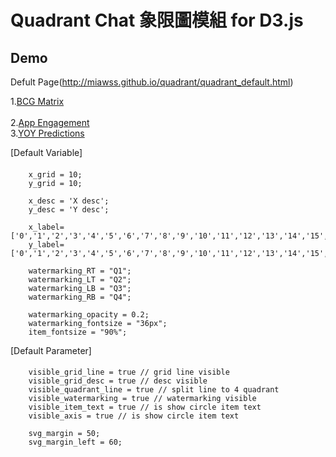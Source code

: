 Quadrant Chat 象限圖模組 for D3.js
========

Demo
----

Defult Page(http://miawss.github.io/quadrant/quadrant_default.html) <br />  

1.[BCG Matrix](http://miawss.github.io/quadrant/demo_bcg_matrix.html) <br />  
2.[App Engagement](http://miawss.github.io/quadrant/demo_loyalty_app.html)<br /> 
3.[YOY Predictions](http://miawss.github.io/quadrant/demo_yoy.html)<br /> 

[Default Variable]
####

		x_grid = 10;
		y_grid = 10;

		x_desc = 'X desc';
		y_desc = 'Y desc';

		x_label=['0','1','2','3','4','5','6','7','8','9','10','11','12','13','14','15','16','17','18','19','20'],
		y_label=['0','1','2','3','4','5','6','7','8','9','10','11','12','13','14','15','16','17','18','19','20'],

		watermarking_RT = "Q1";
		watermarking_LT = "Q2";
		watermarking_LB = "Q3";
		watermarking_RB = "Q4";

		watermarking_opacity = 0.2;
		watermarking_fontsize = "36px";
		item_fontsize = "90%";

[Default Parameter]
####

		visible_grid_line = true // grid line visible
		visible_grid_desc = true // desc visible
		visible_quadrant_line = true // split line to 4 quadrant
		visible_watermarking = true // watermarking visible
		visible_item_text = true // is show circle item text
		visible_axis = true // is show circle item text 

		svg_margin = 50;
		svg_margin_left = 60;

